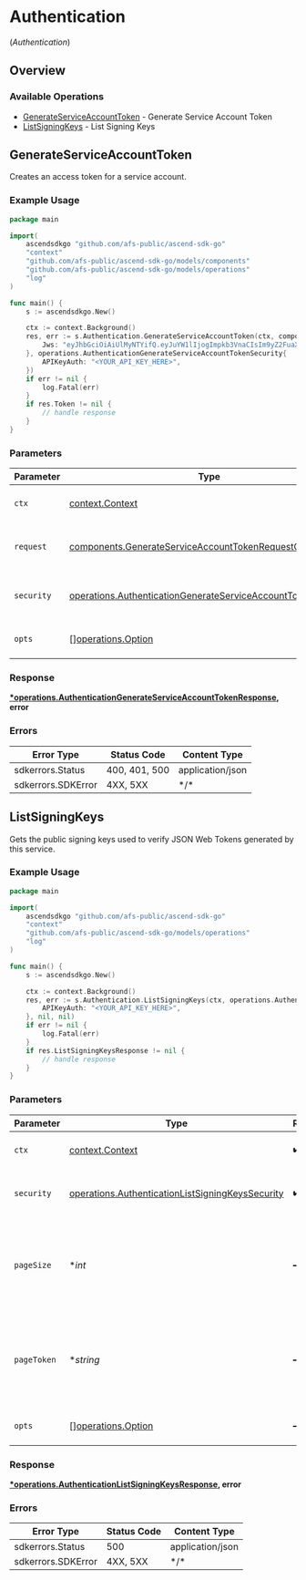 # Authentication
(*Authentication*)

## Overview

### Available Operations

* [GenerateServiceAccountToken](#generateserviceaccounttoken) - Generate Service Account Token
* [ListSigningKeys](#listsigningkeys) - List Signing Keys

## GenerateServiceAccountToken

Creates an access token for a service account.

### Example Usage

```go
package main

import(
	ascendsdkgo "github.com/afs-public/ascend-sdk-go"
	"context"
	"github.com/afs-public/ascend-sdk-go/models/components"
	"github.com/afs-public/ascend-sdk-go/models/operations"
	"log"
)

func main() {
    s := ascendsdkgo.New()

    ctx := context.Background()
    res, err := s.Authentication.GenerateServiceAccountToken(ctx, components.GenerateServiceAccountTokenRequestCreate{
        Jws: "eyJhbGciOiAiUlMyNTYifQ.eyJuYW1lIjogImpkb3VnaCIsIm9yZ2FuaXphdGlvbiI6ICJjb3JyZXNwb25kZW50cy8xMjM0NTY3OC0xMjM0LTEyMzQtMTIzNC0xMjM0NTY3ODkxMDEiLCJkYXRldGltZSI6ICIyMDI0LTAyLTA1VDIxOjAyOjI3LjkwMTE4MFoifQ.IMy3KmYoG8Ppf+7hXN7tm7J4MrNpQLGL7WCWvhh4nZWAVKkluL3/u3KC6hZ6Mb/5p7Y54CgZ68aWT2BcP5y4VtzIZR1Chm5pxbLfgE4aJuk+FnF6K3Gc3bBjOWCL58pxY2aTb0iU/exDEA1cbMDvbCzmY5kRefDvorLOqgUS/tS2MJ2jv4RlZFPlmHv5PtOruJ8xUW19gEgGhsPXYYeSHFTE1ZlaDvyXrKtpOvlf+FVc2RTuEw529LZnzwH4/eJJR3BpSpHyJTjQqiaMT3wzpXXYKfCRqnDkSSKJDzCzTb0/uWK/Lf0uafxPXk5YLdis+dbo1zNQhVVKjwnMpk1vLw",
    }, operations.AuthenticationGenerateServiceAccountTokenSecurity{
        APIKeyAuth: "<YOUR_API_KEY_HERE>",
    })
    if err != nil {
        log.Fatal(err)
    }
    if res.Token != nil {
        // handle response
    }
}
```

### Parameters

| Parameter                                                                                                                                    | Type                                                                                                                                         | Required                                                                                                                                     | Description                                                                                                                                  |
| -------------------------------------------------------------------------------------------------------------------------------------------- | -------------------------------------------------------------------------------------------------------------------------------------------- | -------------------------------------------------------------------------------------------------------------------------------------------- | -------------------------------------------------------------------------------------------------------------------------------------------- |
| `ctx`                                                                                                                                        | [context.Context](https://pkg.go.dev/context#Context)                                                                                        | :heavy_check_mark:                                                                                                                           | The context to use for the request.                                                                                                          |
| `request`                                                                                                                                    | [components.GenerateServiceAccountTokenRequestCreate](../../models/components/generateserviceaccounttokenrequestcreate.md)                   | :heavy_check_mark:                                                                                                                           | The request object to use for the request.                                                                                                   |
| `security`                                                                                                                                   | [operations.AuthenticationGenerateServiceAccountTokenSecurity](../../models/operations/authenticationgenerateserviceaccounttokensecurity.md) | :heavy_check_mark:                                                                                                                           | The security requirements to use for the request.                                                                                            |
| `opts`                                                                                                                                       | [][operations.Option](../../models/operations/option.md)                                                                                     | :heavy_minus_sign:                                                                                                                           | The options for this request.                                                                                                                |

### Response

**[*operations.AuthenticationGenerateServiceAccountTokenResponse](../../models/operations/authenticationgenerateserviceaccounttokenresponse.md), error**

### Errors

| Error Type         | Status Code        | Content Type       |
| ------------------ | ------------------ | ------------------ |
| sdkerrors.Status   | 400, 401, 500      | application/json   |
| sdkerrors.SDKError | 4XX, 5XX           | \*/\*              |

## ListSigningKeys

Gets the public signing keys used to verify JSON Web Tokens generated by this service.

### Example Usage

```go
package main

import(
	ascendsdkgo "github.com/afs-public/ascend-sdk-go"
	"context"
	"github.com/afs-public/ascend-sdk-go/models/operations"
	"log"
)

func main() {
    s := ascendsdkgo.New()

    ctx := context.Background()
    res, err := s.Authentication.ListSigningKeys(ctx, operations.AuthenticationListSigningKeysSecurity{
        APIKeyAuth: "<YOUR_API_KEY_HERE>",
    }, nil, nil)
    if err != nil {
        log.Fatal(err)
    }
    if res.ListSigningKeysResponse != nil {
        // handle response
    }
}
```

### Parameters

| Parameter                                                                                                            | Type                                                                                                                 | Required                                                                                                             | Description                                                                                                          | Example                                                                                                              |
| -------------------------------------------------------------------------------------------------------------------- | -------------------------------------------------------------------------------------------------------------------- | -------------------------------------------------------------------------------------------------------------------- | -------------------------------------------------------------------------------------------------------------------- | -------------------------------------------------------------------------------------------------------------------- |
| `ctx`                                                                                                                | [context.Context](https://pkg.go.dev/context#Context)                                                                | :heavy_check_mark:                                                                                                   | The context to use for the request.                                                                                  |                                                                                                                      |
| `security`                                                                                                           | [operations.AuthenticationListSigningKeysSecurity](../../models/operations/authenticationlistsigningkeyssecurity.md) | :heavy_check_mark:                                                                                                   | The security requirements to use for the request.                                                                    |                                                                                                                      |
| `pageSize`                                                                                                           | **int*                                                                                                               | :heavy_minus_sign:                                                                                                   | The number of entries to return in a single page; Default = 100; Maximum = 1000                                      | 50                                                                                                                   |
| `pageToken`                                                                                                          | **string*                                                                                                            | :heavy_minus_sign:                                                                                                   | Page token used for pagination; Supplying a page token returns the next page of results                              | ZXhhbXBsZQo                                                                                                          |
| `opts`                                                                                                               | [][operations.Option](../../models/operations/option.md)                                                             | :heavy_minus_sign:                                                                                                   | The options for this request.                                                                                        |                                                                                                                      |

### Response

**[*operations.AuthenticationListSigningKeysResponse](../../models/operations/authenticationlistsigningkeysresponse.md), error**

### Errors

| Error Type         | Status Code        | Content Type       |
| ------------------ | ------------------ | ------------------ |
| sdkerrors.Status   | 500                | application/json   |
| sdkerrors.SDKError | 4XX, 5XX           | \*/\*              |